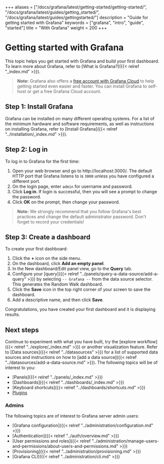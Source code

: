 +++
aliases = ["/docs/grafana/latest/getting-started/getting-started/", "/docs/grafana/latest/guides/getting_started/", "/docs/grafana/latest/guides/gettingstarted/"]
description = "Guide for getting started with Grafana"
keywords = ["grafana", "intro", "guide", "started"]
title = "With Grafana"
weight = 200
+++

# Getting started with Grafana

This topic helps you get started with Grafana and build your first dashboard. To learn more about Grafana, refer to [What is Grafana?]({{< relref "_index.md" >}}).

> **Note:** Grafana also offers a [free account with Grafana Cloud](https://grafana.com/signup/cloud/connect-account?pg=gsdocs) to help getting started even easier and faster. You can install Grafana to self-host or get a free Grafana Cloud account.

## Step 1: Install Grafana

Grafana can be installed on many different operating systems. For a list of the minimum hardware and software requirements, as well as instructions on installing Grafana, refer to [Install Grafana]({{< relref "../installation/_index.md" >}}).

## Step 2: Log in

To log in to Grafana for the first time:

1. Open your web browser and go to http://localhost:3000/. The default HTTP port that Grafana listens to is `3000` unless you have configured a different port.
1. On the login page, enter `admin` for username and password.
1. Click **Log in**. If login is successful, then you will see a prompt to change the password.
1. Click **OK** on the prompt, then change your password.

> **Note:** We strongly recommend that you follow Grafana's best practices and change the default administrator password. Don't forget to record your credentials!

## Step 3: Create a dashboard

To create your first dashboard:

1. Click the **+** icon on the side menu.
1. On the dashboard, click **Add an empty panel**.
1. In the New dashboard/Edit panel view, go to the **Query** tab.
1. Configure your [query]({{< relref "../panels/query-a-data-source/add-a-query" >}}) by selecting `-- Grafana --` from the data source selector. This generates the Random Walk dashboard.
1. Click the **Save** icon in the top right corner of your screen to save the dashboard.
1. Add a descriptive name, and then click **Save**.

Congratulations, you have created your first dashboard and it is displaying results.

## Next steps

Continue to experiment with what you have built, try the [explore workflow]({{< relref "../explore/_index.md" >}}) or another visualization feature. Refer to [Data sources]({{< relref "../datasources" >}}) for a list of supported data sources and instructions on how to [add a data source]({{< relref "../datasources/add-a-data-source.md" >}}). The following topics will be of interest to you:

- [Panels]({{< relref "../panels/_index.md" >}})
- [Dashboards]({{< relref "../dashboards/_index.md" >}})
- [Keyboard shortcuts]({{< relref "../dashboards/shortcuts.md" >}})
- [Plugins](https://grafana.com/grafana/plugins?orderBy=weight&direction=asc)

### Admins

The following topics are of interest to Grafana server admin users:

- [Grafana configuration]({{< relref "../administration/configuration.md" >}})
- [Authentication]({{< relref "../auth/overview.md" >}})
- [User permissions and roles]({{< relref "../administration/manage-users-and-permissions/about-users-and-permissions.md" >}})
- [Provisioning]({{< relref "../administration/provisioning.md" >}})
- [Grafana CLI]({{< relref "../administration/cli.md" >}})
